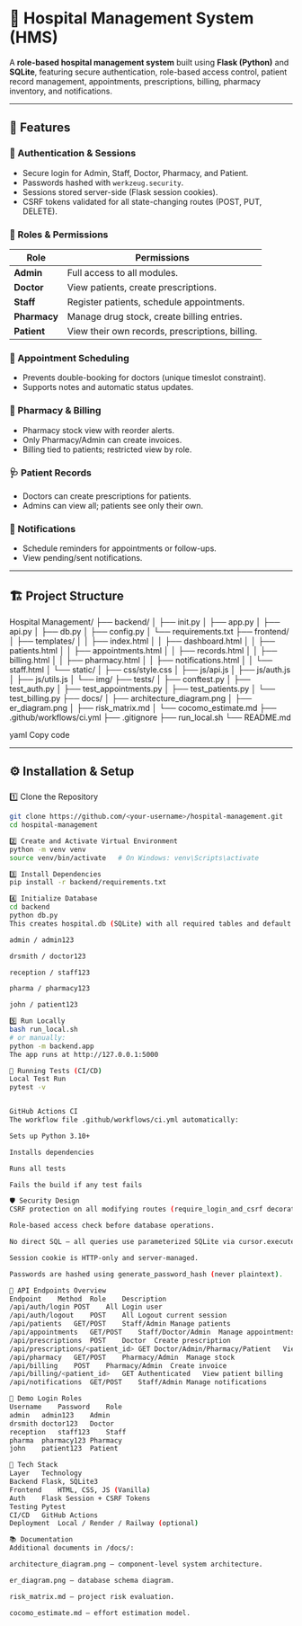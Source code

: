 # 🏥 Hospital Management System (HMS)

A **role-based hospital management system** built using **Flask (Python)** and **SQLite**, featuring secure authentication, role-based access control, patient record management, appointments, prescriptions, billing, pharmacy inventory, and notifications.

---

## 🚀 Features

### 🔐 Authentication & Sessions
- Secure login for Admin, Staff, Doctor, Pharmacy, and Patient.
- Passwords hashed with `werkzeug.security`.
- Sessions stored server-side (Flask session cookies).
- CSRF tokens validated for all state-changing routes (POST, PUT, DELETE).

### 👥 Roles & Permissions
| Role | Permissions |
|------|--------------|
| **Admin** | Full access to all modules. |
| **Doctor** | View patients, create prescriptions. |
| **Staff** | Register patients, schedule appointments. |
| **Pharmacy** | Manage drug stock, create billing entries. |
| **Patient** | View their own records, prescriptions, billing. |

### 📅 Appointment Scheduling
- Prevents double-booking for doctors (unique timeslot constraint).
- Supports notes and automatic status updates.

### 💊 Pharmacy & Billing
- Pharmacy stock view with reorder alerts.
- Only Pharmacy/Admin can create invoices.
- Billing tied to patients; restricted view by role.

### 🩺 Patient Records
- Doctors can create prescriptions for patients.
- Admins can view all; patients see only their own.

### 🧾 Notifications
- Schedule reminders for appointments or follow-ups.
- View pending/sent notifications.

---

## 🏗️ Project Structure

Hospital Management/
├── backend/
│ ├── init.py
│ ├── app.py
│ ├── api.py
│ ├── db.py
│ ├── config.py
│ └── requirements.txt
├── frontend/
│ ├── templates/
│ │ ├── index.html
│ │ ├── dashboard.html
│ │ ├── patients.html
│ │ ├── appointments.html
│ │ ├── records.html
│ │ ├── billing.html
│ │ ├── pharmacy.html
│ │ ├── notifications.html
│ │ └── staff.html
│ └── static/
│ ├── css/style.css
│ ├── js/api.js
│ ├── js/auth.js
│ ├── js/utils.js
│ └── img/
├── tests/
│ ├── conftest.py
│ ├── test_auth.py
│ ├── test_appointments.py
│ ├── test_patients.py
│ └── test_billing.py
├── docs/
│ ├── architecture_diagram.png
│ ├── er_diagram.png
│ ├── risk_matrix.md
│ └── cocomo_estimate.md
├── .github/workflows/ci.yml
├── .gitignore
├── run_local.sh
└── README.md

yaml
Copy code

---

## ⚙️ Installation & Setup

### 
1️⃣ Clone the Repository
```bash
git clone https://github.com/<your-username>/hospital-management.git
cd hospital-management

2️⃣ Create and Activate Virtual Environment
python -m venv venv
source venv/bin/activate   # On Windows: venv\Scripts\activate

3️⃣ Install Dependencies
pip install -r backend/requirements.txt

4️⃣ Initialize Database
cd backend
python db.py
This creates hospital.db (SQLite) with all required tables and default demo users:

admin / admin123

drsmith / doctor123

reception / staff123

pharma / pharmacy123

john / patient123

5️⃣ Run Locally
bash run_local.sh
# or manually:
python -m backend.app
The app runs at http://127.0.0.1:5000

🧪 Running Tests (CI/CD)
Local Test Run
pytest -v


GitHub Actions CI
The workflow file .github/workflows/ci.yml automatically:

Sets up Python 3.10+

Installs dependencies

Runs all tests

Fails the build if any test fails

🛡️ Security Design
CSRF protection on all modifying routes (require_login_and_csrf decorator).

Role-based access check before database operations.

No direct SQL — all queries use parameterized SQLite via cursor.execute(?, …).

Session cookie is HTTP-only and server-managed.

Passwords are hashed using generate_password_hash (never plaintext).

📘 API Endpoints Overview
Endpoint	Method	Role	Description
/api/auth/login	POST	All	Login user
/api/auth/logout	POST	All	Logout current session
/api/patients	GET/POST	Staff/Admin	Manage patients
/api/appointments	GET/POST	Staff/Doctor/Admin	Manage appointments
/api/prescriptions	POST	Doctor	Create prescription
/api/prescriptions/<patient_id>	GET	Doctor/Admin/Pharmacy/Patient	View prescriptions
/api/pharmacy	GET/POST	Pharmacy/Admin	Manage stock
/api/billing	POST	Pharmacy/Admin	Create invoice
/api/billing/<patient_id>	GET	Authenticated	View patient billing
/api/notifications	GET/POST	Staff/Admin	Manage notifications

🧭 Demo Login Roles
Username	Password	Role
admin	admin123	Admin
drsmith	doctor123	Doctor
reception	staff123	Staff
pharma	pharmacy123	Pharmacy
john	patient123	Patient

🧰 Tech Stack
Layer	Technology
Backend	Flask, SQLite3
Frontend	HTML, CSS, JS (Vanilla)
Auth	Flask Session + CSRF Tokens
Testing	Pytest
CI/CD	GitHub Actions
Deployment	Local / Render / Railway (optional)

📚 Documentation
Additional documents in /docs/:

architecture_diagram.png — component-level system architecture.

er_diagram.png — database schema diagram.

risk_matrix.md — project risk evaluation.

cocomo_estimate.md — effort estimation model.